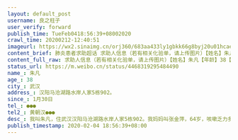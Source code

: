 ```yaml
---
layout: default_post
username: 良之柱子
user_verify: forward
publish_time: TueFeb0418:56:39+08002020
crawl_time: 20200212-12:40:51
imageurl: https://wx2.sinaimg.cn/orj360/683aa433ly1gbkk66g8byj20u01hcaej.jpg,https://wx1.sinaimg.cn/orj360/683aa433ly1gbkk67338nj20u01hcn0a.jpg,https://wx3.sinaimg.cn/orj360/683aa433ly1gbkk67o921j20u01hc78v.jpg,https://wx3.sinaimg.cn/orj360/683aa433ly1gbkkez7wesj20u01hcaft.jpg
content_brief: 肺炎患者求助超话 求助人信息（若有相关化验单，请上传图片）【姓名】朱凡【年龄】38【所在城市】武汉【所在小区、社区】汉阳马沧湖路水岸人家5栋902。【患病时间】1月30日【联系方式】●●●【其他紧急联系人】黄朝汉 ●●●【病情描述】我叫朱凡，住武汉汉阳马沧湖路水岸人家5 ...全文
content_full_raw: 求助人信息（若有相关化验单，请上传图片）【姓名】朱凡【年龄】38【所在城市】武汉【所在小区、社区】汉阳马沧湖路水岸人家5栋902。【患病时间】1月30日【联系方式】●●●【其他紧急联系人】黄朝汉●●●【病情描述】我叫朱凡，住武汉汉阳马沧湖路水岸人家5栋902。我妈妈叫张金萍，64岁，咳嗽乏力多日，于1月30日在汉阳医院诊断为双肺CT毛玻璃状，白肺，加上原有多种基础性疾病，心肝脾肺都有问题，虽想尽办法打上了针，并用上呼吸机，但妈妈呼吸已日渐困难、奄奄一息。现在我也被感染，家里老人孩子估计也无法幸免。社会公布的各种电话均已打，要么说管不了，要么说让我们等。社区人员和汉阳医院的医生都说不做核酸检查就不能收治入院，要做核酸就只有找省里的关系。难道有权有势人的命就该救，像我们这种无权无势的普通老白姓就该死全家吗？病毒肆掠，家里最后几个口罩已用完，我每天还不得不往返于医院、药店、超市、社区。我担心每天接触到我的数百人，我更担心万一我一家人死在家中造成大面积污染，整个小区数千人怎么办？
status_url: https://m.weibo.cn/status/4468319295484490
name_: 朱凡
age_: 38
city_: 武汉
address_: 汉阳马沧湖路水岸人家5栋902。
since_: 1月30日
tel_: ●●●
tel2_: 黄朝汉●●●
desc_: 我叫朱凡，住武汉汉阳马沧湖路水岸人家5栋902。我妈妈叫张金萍，64岁，咳嗽乏力多日，于1月30日在汉阳医院诊断为双肺CT毛玻璃状，白肺，加上原有多种基础性疾病，心肝脾肺都有问题，虽想尽办法打上了针，并用上呼吸机，但妈妈呼吸已日渐困难、奄奄一息。现在我也被感染，家里老人孩子估计也无法幸免。社会公布的各种电话均已打，要么说管不了，要么说让我们等。社区人员和汉阳医院的医生都说不做核酸检查就不能收治入院，要做核酸就只有找省里的关系。难道有权有势人的命就该救，像我们这种无权无势的普通老白姓就该死全家吗？病毒肆掠，家里最后几个口罩已用完，我每天还不得不往返于医院、药店、超市、社区。我担心每天接触到我的数百人，我更担心万一我一家人死在家中造成大面积污染，整个小区数千人怎么办？
publish_timestamp: 2020-02-04 18:56:39+08:00
---
```

